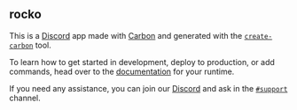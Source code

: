 ## rocko

This is a [Discord](https://discord.dev) app made with [Carbon](https://carbon.buape.com) and generated with the [`create-carbon`](https://npmjs.com/create-carbon) tool.

To learn how to get started in development, deploy to production, or add commands, head over to the [documentation](https://carbon.buape.com/adapters/node) for your runtime.

If you need any assistance, you can join our [Discord](https://go.buape.com/carbon) and ask in the [`#support`](https://discord.com/channels/1280628625904894072/1280630704308486174) channel.